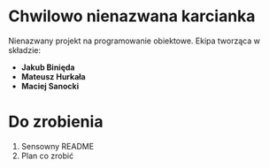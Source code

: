 # Chwilowo nienazwana karcianka
Nienazwany projekt na programowanie obiektowe.
Ekipa tworząca w składzie:

 - **Jakub Binięda**
 - **Mateusz Hurkała**
 - **Maciej Sanocki**
 

# Do zrobienia
 1. Sensowny README
 2. Plan co zrobić